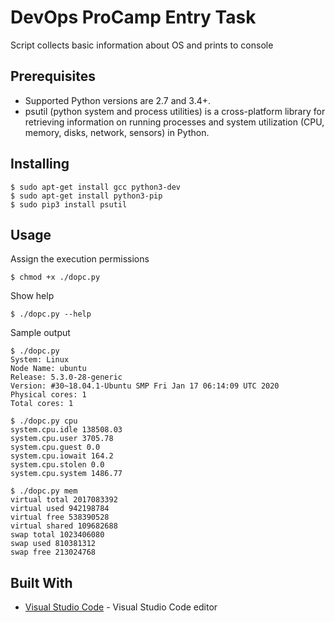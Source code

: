 # DevOps ProCamp Entry Task

Script collects basic information about OS and prints to console

## Prerequisites

+ Supported Python versions are 2.7 and 3.4+.
+ psutil (python system and process utilities) is a cross-platform library for retrieving information on running processes and system utilization (CPU, memory, disks, network, sensors) in Python.

## Installing

```
$ sudo apt-get install gcc python3-dev
$ sudo apt-get install python3-pip
$ sudo pip3 install psutil
```

## Usage

Assign the execution permissions

```
$ chmod +x ./dopc.py
```

Show help

```
$ ./dopc.py --help
```

Sample output

```
$ ./dopc.py
System: Linux
Node Name: ubuntu
Release: 5.3.0-28-generic
Version: #30~18.04.1-Ubuntu SMP Fri Jan 17 06:14:09 UTC 2020
Physical cores: 1
Total cores: 1
```
```
$ ./dopc.py cpu
system.cpu.idle 138508.03
system.cpu.user 3705.78
system.cpu.guest 0.0
system.cpu.iowait 164.2
system.cpu.stolen 0.0
system.cpu.system 1486.77
```
```
$ ./dopc.py mem
virtual total 2017083392
virtual used 942198784
virtual free 538390528
virtual shared 109682688
swap total 1023406080
swap used 810381312
swap free 213024768
```

## Built With

* [Visual Studio Code](https://code.visualstudio.com/) - Visual Studio Code editor

